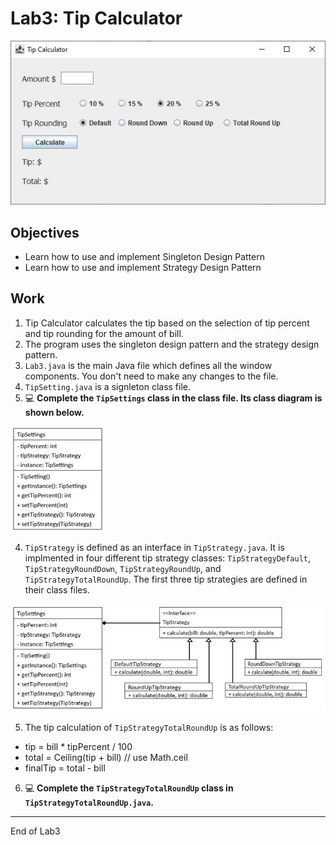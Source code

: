 # Lab3: Tip Calculator

![](Lab3_Files/App_Window.jpg)

## Objectives

- Learn how to use and implement Singleton Design Pattern
- Learn how to use and implement Strategy Design Pattern

## Work

1. Tip Calculator calculates the tip based on the selection of tip percent and tip rounding for the amount of bill.
2. The program uses the singleton design pattern and the strategy design pattern.
3. `Lab3.java` is the main Java file which defines all the window components. You don't need to make any changes to the file.
3. `TipSetting.java` is a signleton class file. 
4. :computer: **Complete the `TipSettings` class in the class file. Its class diagram is shown below.**

![](Lab3_Files/TipSettings_Class_Diagram.jpg)

4. `TipStrategy` is defined as an interface in `TipStrategy.java`. It is implmented in four different tip strategy classes: `TipStrategyDefault`, `TipStrategyRoundDown`, `TipStrategyRoundUp`, and `TipStrategyTotalRoundUp`. 
The first three tip strategies are defined in their class files. 

![](Lab3_Files/Class_Diagram.jpg)

5. The tip calculation of `TipStrategyTotalRoundUp` is as follows:
- tip = bill * tipPercent / 100
- total = Ceiling(tip + bill)  // use Math.ceil
- finalTip = total - bill

6. :computer: **Complete the `TipStrategyTotalRoundUp` class in `TipStrategyTotalRoundUp.java`.** 

---
End of Lab3


